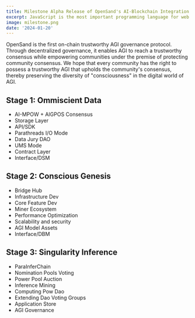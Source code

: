 ```yaml
---
title: Milestone Alpha Release of OpenSand's AI-Blockchain Integration Platform
excerpt: JavaScript is the most important programming language for web development. You probably don't know it well enough!
image: milestone.png
date: '2024-01-20'
---
```


OpenSand is the first on-chain trustworthy AGI governance protocol. Through decentralized governance, it enables AGI to reach a trustworthy consensus while empowering communities under the premise of protecting community consensus. We hope that every community has the right to possess a trustworthy AGI that upholds the community's consensus, thereby preserving the diversity of "consciousness" in the digital world of AGI.

## Stage 1: Ommiscient Data

- AI-MPOW + AIGPOS Consensus
- Storage Layer
- API/SDK
- Parathreads I/O Mode
- Data Jury DAO
- UMS Mode
- Contract Layer
- Interface/DSM


## Stage 2: Conscious Genesis

- Bridge Hub
- Infrastructure Dev
- Core Feature Dev
- Miner Ecosystem
- Performance Optimization
- Scalability and security
- AGI Model Assets
- Interface/DBM

## Stage 3: Singularity Inference

- ParaInferChain
- Nomination Pools Voting
- Power Pool Auction
- Inference Mining
- Computing Pow Dao
- Extending Dao Voting Groups
- Application Store
- AGI Governance
